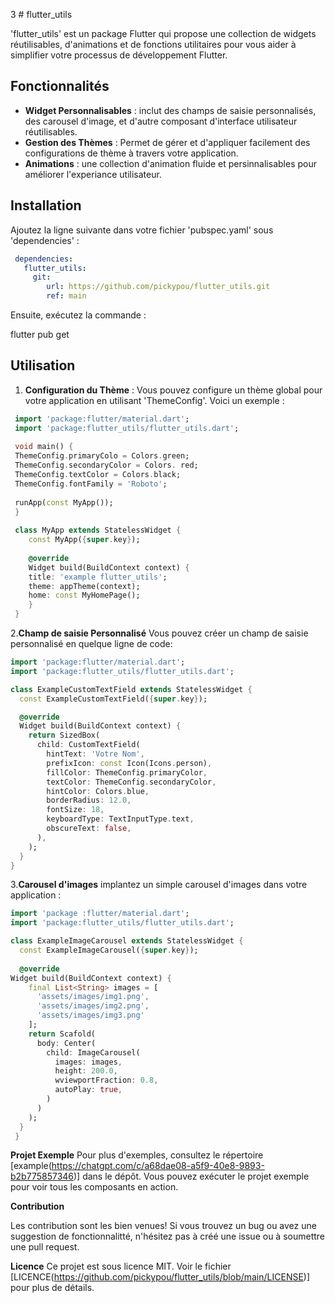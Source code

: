 3 # flutter_utils

'flutter_utils' est un package Flutter qui propose une collection de widgets réutilisables, d'animations et de fonctions utilitaires pour vous aider à simplifier votre processus de développement Flutter.

## Fonctionnalités

- **Widget Personnalisables** : inclut des champs de saisie personnalisés, des carousel d'image, et d'autre composant d'interface utilisateur réutilisables.
- **Gestion des Thèmes** : Permet de gérer et d'appliquer facilement des configurations de thème à travers votre application.
- **Animations** : une collection d'animation fluide et persinnalisables pour améliorer l'experiance utilisateur.

## Installation
 Ajoutez la ligne suivante dans votre fichier 'pubspec.yaml' sous 'dependencies' : 

```yaml
 dependencies:
   flutter_utils:
     git:
        url: https://github.com/pickypou/flutter_utils.git
        ref: main
```
Ensuite, exécutez la commande :

 flutter pub get
 
## Utilisation

1. **Configuration du Thème** :
Vous pouvez configure un thème global pour votre application en utilisant 'ThemeConfig'. Voici un exemple :

```dart
 import 'package:flutter/material.dart';
 import 'package:flutter_utils/flutter_utils.dart';
 
 void main() {
 ThemeConfig.primaryColo = Colors.green;
 ThemeConfig.secondaryColor = Colors. red;
 ThemeConfig.textColor = Colors.black;
 ThemeConfig.fontFamily = 'Roboto';
 
 runApp(const MyApp());
 }
 
 class MyApp extends StatelessWidget {
    const MyApp({super.key});
    
    @override
    Widget build(BuildContext context) {
    title: 'example flutter_utils';
    theme: appTheme(context);
    home: const MyHomePage();
    }
 }
```
2.**Champ de saisie Personnalisé**
Vous pouvez créer un champ de saisie personnalisé en quelque ligne de code:
```dart
import 'package:flutter/material.dart';
import 'package:flutter_utils/flutter_utils.dart';

class ExampleCustomTextField extends StatelessWidget {
  const ExampleCustomTextField({super.key});

  @override
  Widget build(BuildContext context) {
    return SizedBox(
      child: CustomTextField(
        hintText: 'Votre Nom',
        prefixIcon: const Icon(Icons.person),
        fillColor: ThemeConfig.primaryColor,
        textColor: ThemeConfig.secondaryColor,
        hintColor: Colors.blue,
        borderRadius: 12.0,
        fontSize: 18,
        keyboardType: TextInputType.text,
        obscureText: false,
      ),
    );
  }
}
```

3.**Carousel d'images**
implantez un simple carousel d'images dans votre application : 

```dart
import 'package :flutter/material.dart';
import 'package:flutter_utils/flutter_utils.dart';

class ExampleImageCarousel extends StatelessWidget {
  const ExampleImageCarousel({super.key});
  
  @override
Widget build(BuildContext context) {
    final List<String> images = [
      'assets/images/img1.png',
      'assets/images/img2.png',
      'assets/images/img3.png'
    ];
    return Scafold(
      body: Center(
        child: ImageCarousel(
          images: images,
          height: 200.0,
          wviewportFraction: 0.8,
          autoPlay: true,
        )
      )
    );
  }
 }
```
**Projet Exemple**
Pour plus d'exemples, consultez le répertoire [example(https://chatgpt.com/c/a68dae08-a5f9-40e8-9893-b2b775857346)] dans le dépôt. Vous pouvez exécuter le projet exemple pour voir tous les composants en action.

**Contribution**

Les contribution sont les bien venues! Si vous trouvez un bug ou avez une suggestion de fonctionnalitté, n'hésitez pas à créé une issue ou à soumettre une pull request.

**Licence**
Ce projet est sous licence MIT. Voir le fichier [LICENCE(https://github.com/pickypou/flutter_utils/blob/main/LICENSE)] pour plus de détails.